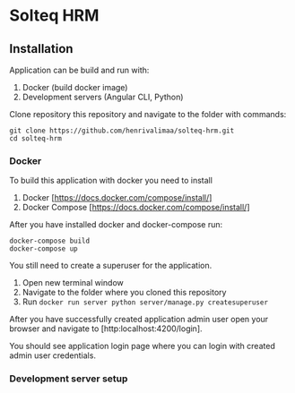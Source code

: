 # Solteq HRM

## Installation

Application can be build and run with:
1. Docker (build docker image)
2. Development servers (Angular CLI, Python)

Clone repository this repository and navigate to the folder with commands:
```
git clone https://github.com/henrivalimaa/solteq-hrm.git
cd solteq-hrm
```

### Docker

To build this application with docker you need to install
1. Docker [https://docs.docker.com/compose/install/]
2. Docker Compose [https://docs.docker.com/compose/install/]

After you have installed docker and docker-compose run: 
```
docker-compose build
docker-compose up
```

You still need to create a superuser for the application.
1. Open new terminal window
2. Navigate to the folder where you cloned this repository
3. Run `docker run server python server/manage.py createsuperuser` 

After you have successfully created application admin user open your browser and navigate to [http:localhost:4200/login].

You should see application login page where you can login with created admin user credentials.

### Development server setup